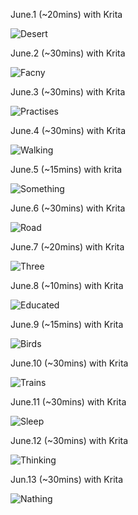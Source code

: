 June.1 (~20mins) with Krita

![Desert](1.jpg)

June.2 (~30mins) with Krita

![Facny](2.jpg)

June.3 (~30mins) with Krita

![Practises](3.jpg)

June.4 (~30mins) with Krita

![Walking](4.jpg)

June.5 (~15mins) with krita

![Something](5.jpg)

June.6 (~30mins) with Krita

![Road](6.jpg)

June.7 (~20mins) with Krita

![Three](7.jpg)

June.8 (~10mins) with Krita

![Educated](8.jpg)

June.9 (~15mins) with Krita

![Birds](9.jpg)

June.10 (~30mins) with Krita

![Trains](10.jpg)

June.11 (~30mins) with Krita

![Sleep](11.jpg)

June.12 (~30mins) with Krita

![Thinking](12.jpg)

Jun.13 (~30mins) with Krita

![Nathing](13.jpg)

